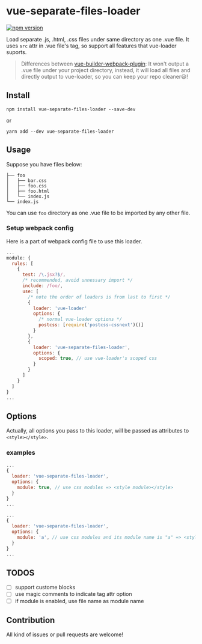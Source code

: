 # vue-separate-files-loader
[![npm version](https://badge.fury.io/js/vue-separate-files-loader.svg)](https://badge.fury.io/js/vue-separate-files-loader)


Load separate .js, .html, .css files under same directory as one .vue file.
It uses `src` attr in .vue file's tag, so support all features that vue-loader suports.

> Differences between [vue-builder-webpack-plugin](https://github.com/pksunkara/vue-builder-webpack-plugin): It won't output a .vue file under your project directory, instead, it will load all files and directly output to vue-loader, so you can keep your repo cleaner😃!

## Install
```
npm install vue-separate-files-loader --save-dev
```
or
```
yarn add --dev vue-separate-files-loader
```
## Usage

Suppose you have files below:
```
├── foo
│   ├── bar.css
│   ├── foo.css
│   ├── foo.html
│   └── index.js
└── index.js
```

You can use `foo` directory as one .vue file to be imported by any other file.

### Setup webpack config
Here is a part of webpack config file to use this loader.
```js
...
module: {
  rules: [
    {
      test: /\.jsx?$/,
      /* recommended, avoid unnessary import */
      include: /foo/,
      use: [
        /* note the order of loaders is from last to first */
        {
          loader: 'vue-loader'
          options: {
            /* normal vue-loader options */
            postcss: [require('postcss-cssnext')()]
          }
        },
        {
          loader: 'vue-separate-files-loader',
          options: {
            scoped: true, // use vue-loader's scoped css
          }
        }
      ]
    }
  ]
}
...
```
## Options
Actually, all options you pass to this loader, will be passed as attributes to `<style></style>`.
### examples
```js
...
{
  loader: 'vue-separate-files-loader',
  options: {
    module: true, // use css modules => <style module></style>
  }
}
...
```
```js
...
{
  loader: 'vue-separate-files-loader',
  options: {
    module: 'a', // use css modules and its module name is "a" => <style module="a"></style>
  }
}
...
```

## TODOS
* [ ] support custome blocks
* [ ] use magic comments to indicate tag attr option
* [ ] if module is enabled, use file name as module name

## Contribution
All kind of issues or pull requests are welcome!
